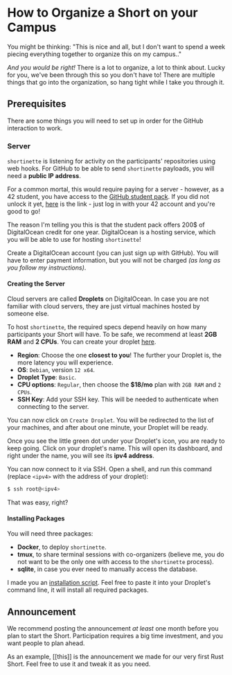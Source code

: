 # How to Organize a Short on your Campus 
You might be thinking: "This is nice and all, but I don't want to spend a week piecing everything together to organize this on my campus.."

_And you would be right!_ There is a lot to organize, a lot to think about. Lucky for you, we've been through this so you don't have to! There are multiple things that go into the organization, so hang tight while I take you through it.

## Prerequisites
There are some things you will need to set up in order for the GitHub interaction to work.
### Server
`shortinette` is listening for activity on the participants' repositories using web hooks. For GitHub to be able to send `shortinette` payloads, you will need a **public IP address**.

For a common mortal, this would require paying for a server - however, as a 42 student, you have access to the [GitHub student pack](https://education.github.com/pack#offers). If you did not unlock it yet, [here](https://github-portal.42.fr) is the link - just log in with your 42 account and you're good to go!

The reason I'm telling you this is that the student pack offers 200$ of DigitalOcean credit for one year. DigitalOcean is a hosting service, which you will be able to use for hosting `shortinette`!

Create a DigitalOcean account (you can just sign up with GitHub). You will have to enter payment information, but you will not be charged _(as long as you follow my instructions)_.
#### Creating the Server
Cloud servers are called **Droplets** on DigitalOcean. In case you are not familiar with cloud servers, they are just virtual machines hosted by someone else.

To host `shortinette`, the required specs depend heavily on how many participants your Short will have. To be safe, we recommend at least **2GB RAM** and **2 CPUs**. You can create your droplet [here](https://cloud.digitalocean.com/droplets/new?i=3bf27c&region=fra1&size=s-2vcpu-4gb-120gb-intel). 
* **Region**: Choose the one **closest to you**! The further your Droplet is, the more latency you will experience.
* **OS**: `Debian`, version `12 x64`. 
* **Droplet Type**: `Basic`.
* **CPU options**: `Regular`, then choose the **$18/mo** plan with `2GB RAM` and `2 CPUs`. 
* **SSH Key**: Add your SSH key. This will be needed to authenticate when connecting to the server.

You can now click on `Create Droplet`. You will be redirected to the list of your machines, and after about one minute, your Droplet will be ready.

Once you see the little green dot under your Droplet's icon, you are ready to keep going. Click on your droplet's name. This will open its dashboard, and right under the name, you will see its **ipv4 address**.

You can now connect to it via SSH. Open a shell, and run this command (replace `<ipv4>` with the address of your droplet):
```sh
$ ssh root@<ipv4>
```
That was easy, right?
#### Installing Packages
You will need three packages:
* **Docker**, to deploy `shortinette`.
* **tmux**, to share terminal sessions with co-organizers (believe me, you do not want to be the only one with access to the `shortinette` process).
* **sqlite**, in case you ever need to manually access the database.

I made you an [installation script](scripts/server-setup.sh). Feel free to paste it into your Droplet's command line, it will install all required packages.

## Announcement
We recommend posting the announcement _at least_ one month before you plan to start the Short. Participation requires a big time investment, and you want people to plan ahead.

As an example, [[this]] is the announcement we made for our very first Rust Short. Feel free to use it and tweak it as you need. 

